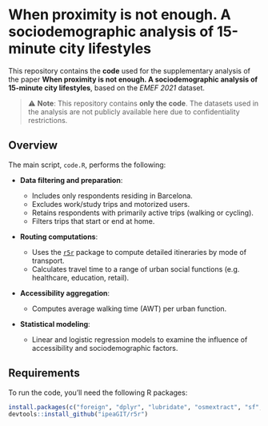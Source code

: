 # When proximity is not enough. A sociodemographic analysis of 15-minute city lifestyles

This repository contains the **code** used for the supplementary analysis of the paper **When proximity is not enough. A sociodemographic analysis of 15-minute city lifestyles**, based on the *EMEF 2021* dataset.

> ⚠️ **Note**: This repository contains **only the code**. The datasets used in the analysis are not publicly available here due to confidentiality restrictions.

## Overview

The main script, `code.R`, performs the following:

- **Data filtering and preparation**:  
  - Includes only respondents residing in Barcelona.  
  - Excludes work/study trips and motorized users.  
  - Retains respondents with primarily active trips (walking or cycling).  
  - Filters trips that start or end at home.

- **Routing computations**:  
  - Uses the [`r5r`](https://github.com/ipeaGIT/r5r) package to compute detailed itineraries by mode of transport.  
  - Calculates travel time to a range of urban social functions (e.g. healthcare, education, retail).

- **Accessibility aggregation**:  
  - Computes average walking time (AWT) per urban function.  

- **Statistical modeling**:  
  - Linear and logistic regression models to examine the influence of accessibility and sociodemographic factors.

## Requirements

To run the code, you’ll need the following R packages:

```r
install.packages(c("foreign", "dplyr", "lubridate", "osmextract", "sf", "data.table", "mgcv"))
devtools::install_github("ipeaGIT/r5r")
